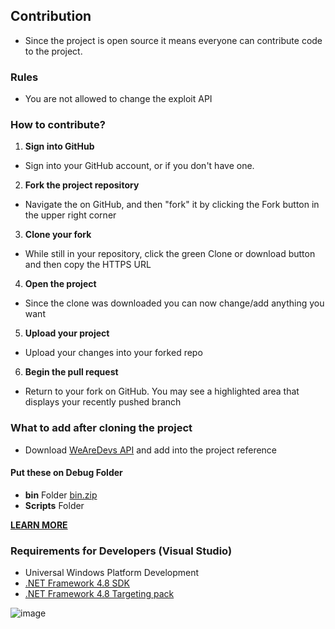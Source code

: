 ## Contribution
- Since the project is open source it means everyone can contribute code to the project.

### Rules
- You are not allowed to change the exploit API

### How to contribute?
1. **Sign into GitHub**
- Sign into your GitHub account, or if you don't have one.
2. **Fork the project repository**
- Navigate the  on GitHub, and then "fork" it by clicking the Fork button in the upper right corner
3. **Clone your fork**
- While still in your repository, click the green Clone or download button and then copy the HTTPS URL
4. **Open the project**
- Since the clone was downloaded you can now change/add anything you want
5. **Upload your project**
- Upload your changes into your forked repo
6. **Begin the pull request**
- Return to your fork on GitHub. You may see a highlighted area that displays your recently pushed branch

### What to add after cloning the project
- Download [WeAreDevs API](https://wearedevs.net/d/Exploit%20API) and add into the project reference
#### Put these on Debug Folder
- **bin** Folder [bin.zip](https://github.com/Charlzk05/Synapse-X-Remake-Synapse-X-Free-Version/files/9402726/bin.zip)
- **Scripts** Folder

**[LEARN MORE](https://github.com/firstcontributions/first-contributions/blob/main/README.md)**

### Requirements for Developers (Visual Studio)
- Universal Windows Platform Development
- [.NET Framework 4.8 SDK](https://dotnet.microsoft.com/en-us/download/dotnet-framework/net48)
- [.NET Framework 4.8 Targeting pack](https://dotnet.microsoft.com/en-us/download/dotnet-framework/net48)

![image](https://user-images.githubusercontent.com/104715127/185756446-5e6b63ce-0ff9-47b0-b988-9a8c6e1f4674.png)
